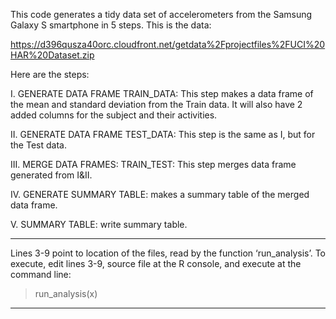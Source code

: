 This code generates a tidy data set of accelerometers from the Samsung Galaxy S smartphone in 5 steps. This is the data:

https://d396qusza40orc.cloudfront.net/getdata%2Fprojectfiles%2FUCI%20HAR%20Dataset.zip

Here are the steps:

I. GENERATE DATA FRAME TRAIN_DATA: This step makes a data frame of the mean and standard deviation from the Train data. It will also have 2 added columns for the subject and their activities.

II. GENERATE DATA FRAME TEST_DATA: This step is the same as I, but for the Test data.

III. MERGE DATA FRAMES: TRAIN_TEST: This step merges data frame generated from I&II.

IV. GENERATE SUMMARY TABLE: makes a summary table of the merged data frame.

V. SUMMARY TABLE: write summary table.

____________________________________________


Lines 3-9 point to location of the files, read by the function ‘run_analysis’.
To execute, edit lines 3-9, source file at the R console, and execute at the command line:

> run_analysis(x)

____________________________________________






